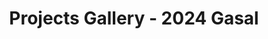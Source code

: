 ---
layout: gallery
course_id: "2024-gasal"
title: "Projects Gallery - 2024 Gasal"
last_updated: "Jan 2, 2024"
semester: "2024 Gasal"
permalink: /past-courses/2024-gasal/gallery
--- 